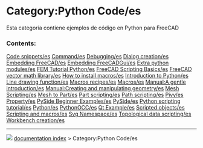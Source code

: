 # Category:Python Code/es
Esta categoría contiene ejemplos de código en Python para FreeCAD

### Contents:

    
  [Code snippets/es](Code_snippets/es.md)                                 [Command/es](Command/es.md)                                                                       [Debugging/es](Debugging/es.md)
  [Dialog creation/es](Dialog_creation/es.md)                             [Embedding FreeCAD/es](Embedding_FreeCAD/es.md)                                                   [Embedding FreeCADGui/es](Embedding_FreeCADGui/es.md)
  [Extra python modules/es](Extra_python_modules/es.md)                   [FEM Tutorial Python/es](FEM_Tutorial_Python/es.md)                                               [FreeCAD Scripting Basics/es](FreeCAD_Scripting_Basics/es.md)
  [FreeCAD vector math library/es](FreeCAD_vector_math_library/es.md)     [How to install macros/es](How_to_install_macros/es.md)                                           [Introduction to Python/es](Introduction_to_Python/es.md)
  [Line drawing function/es](Line_drawing_function/es.md)                 [Macros recipes/es](Macros_recipes/es.md)                                                         [Macros/es](Macros/es.md)
  [Manual:A gentle introduction/es](Manual:A_gentle_introduction/es.md)   [Manual:Creating and manipulating geometry/es](Manual:Creating_and_manipulating_geometry/es.md)   [Mesh Scripting/es](Mesh_Scripting/es.md)
  [Mesh to Part/es](Mesh_to_Part/es.md)                                   [Part scripting/es](Part_scripting/es.md)                                                         [Path scripting/es](Path_scripting/es.md)
  [Pivy/es](Pivy/es.md)                                                   [Property/es](Property/es.md)                                                                     [PySide Beginner Examples/es](PySide_Beginner_Examples/es.md)
  [PySide/es](PySide/es.md)                                               [Python scripting tutorial/es](Python_scripting_tutorial/es.md)                                   [Python/es](Python/es.md)
  [PythonOCC/es](PythonOCC/es.md)                                         [Qt Example/es](Qt_Example/es.md)                                                                 [Scripted objects/es](Scripted_objects/es.md)
  [Scripting and macros/es](Scripting_and_macros/es.md)                   [Svg Namespace/es](Svg_Namespace/es.md)                                                           [Topological data scripting/es](Topological_data_scripting/es.md)
  [Workbench creation/es](Workbench_creation/es.md)



---
![](images/Right_arrow.png) [documentation index](../README.md) > Category:Python Code/es
